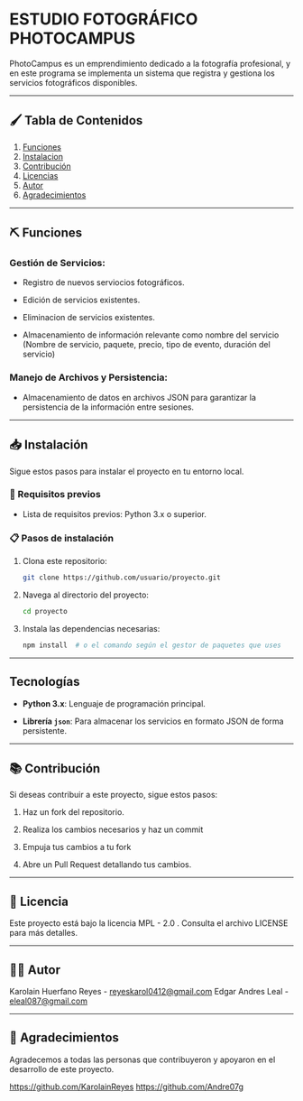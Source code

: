 # ESTUDIO FOTOGRÁFICO PHOTOCAMPUS

PhotoCampus es un emprendimiento dedicado a la fotografía profesional, y en este programa se implementa un sistema que registra y gestiona los servicios fotográficos disponibles.

------------------------------------------------------------------------------------------------------------------------

## 🖌️ Tabla de Contenidos

1. [Funciones](#funciones)
2. [Instalacion](#instalacion)
3. [Contribución](#contribucion)
4. [Licencias](#licencias)
5. [Autor](#autor)
6. [Agradecimientos](#agradecimientos)

------------------------------------------------------------------------------------------------------------------------

## ⛏️ Funciones


### Gestión de Servicios:
* Registro de nuevos serviocios fotográficos.

* Edición de servicios existentes.

* Eliminacion de servicios existentes.
  
* Almacenamiento de información relevante como nombre del servicio (Nombre de servicio, paquete, precio, tipo de evento, duración del servicio)
  
### Manejo de Archivos y Persistencia:

* Almacenamiento de datos en archivos JSON para garantizar la persistencia de la información entre sesiones.

------------------------------------------------------------------------------------------------------------------------

## 📥 Instalación


Sigue estos pasos para instalar el proyecto en tu entorno local.


### 🔧 Requisitos previos

- Lista de requisitos previos: Python 3.x o superior.

### 📋 Pasos de instalación

1. Clona este repositorio:
    ```bash
    git clone https://github.com/usuario/proyecto.git
    ```
2. Navega al directorio del proyecto:
    ```bash
    cd proyecto
    ```
3. Instala las dependencias necesarias:
    ```bash
    npm install  # o el comando según el gestor de paquetes que uses
    ```
    
------------------------------------------------------------------------------------------------------------------------

## Tecnologías

- **Python 3.x**: Lenguaje de programación principal.
  
- **Librería `json`**: Para almacenar los servicios en formato JSON de forma persistente.

------------------------------------------------------------------------------------------------------------------------

## 📚 Contribución 

Si deseas contribuir a este proyecto, sigue estos pasos:

1. Haz un fork del repositorio.

2. Realiza los cambios necesarios y haz un commit

3. Empuja tus cambios a tu fork

4. Abre un Pull Request detallando tus cambios.

------------------------------------------------------------------------------------------------------------------------

## 🔗 Licencia
Este proyecto está bajo la licencia MPL - 2.0 . Consulta el archivo LICENSE para más detalles.

------------------------------------------------------------------------------------------------------------------------

## 👩‍💻 Autor

Karolain Huerfano Reyes - reyeskarol0412@gmail.com
Edgar Andres Leal - eleal087@gmail.com

------------------------------------------------------------------------------------------------------------------------

## 🫶 Agradecimientos

Agradecemos a todas las personas que contribuyeron y apoyaron en el desarrollo de este proyecto.


https://github.com/KarolainReyes
https://github.com/Andre07g
